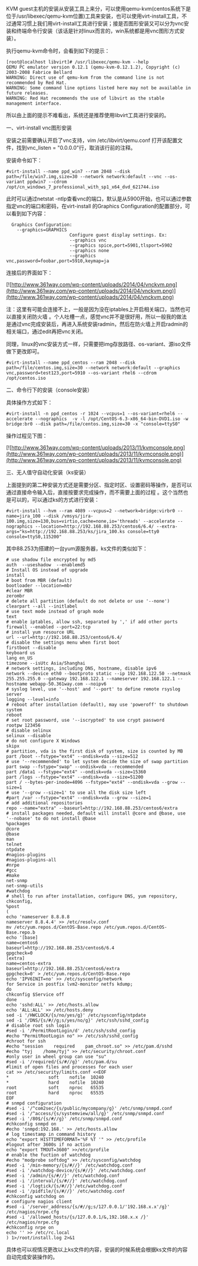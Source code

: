 
 




 KVM guest主机的安装从安装工具上来分，可以使用qemu-kvm(centos系统下是位于/usr/libexec/qemu-kvm位置)工具来安装，也可以使用virt-install工具，不过通常习惯上我们用virt-install工具进行安装；接是否图形安装又可以分为vnc安装和终端命令行安装（该话是针对linux而言的，win系统都是用vnc图形方式安装）。


 




 执行qemu-kvm命令时，会看到如下的提示：






```
[root@localhost libvirt]# /usr/libexec/qemu-kvm --help
QEMU PC emulator version 0.12.1 (qemu-kvm-0.12.1.2), Copyright (c) 2003-2008 Fabrice Bellard
WARNING: Direct use of qemu-kvm from the command line is not recommended by Red Hat.
WARNING: Some command line options listed here may not be available in future releases.
WARNING: Red Hat recommends the use of libvirt as the stable management interface.
```




 所以由上面的提示不难看出，系统还是推荐使用libvirt工具进行安装的。


 一、virt-install vnc图形安装



 安装之前需要确认开启了vnc支持，vim /etc/libvirt/qemu.conf 打开该配置文件，找到vnc_listen = "0.0.0.0"行，取消该行前的注释。


 安装命令如下：






```
#virt-install --name ppd_win7 --ram 2048 --disk path=/file/win7.img,size=30 --network network:default --vnc --os-variant ppdwin7 --cdrom /opt/cn_windows_7_professional_with_sp1_x64_dvd_621744.iso
```

 此时可以通过netstat -ntlp查看vnc的端口，默认是从5900开始，也可以通过参数指定vnc的端口和密码，在virt-install 的Graphics Configuration的配置部分，可以看到如下内容：






```
  Graphics Configuration:
    --graphics=GRAPHICS
                        Configure guest display settings. Ex:
                        --graphics vnc
                        --graphics spice,port=5901,tlsport=5902
                        --graphics none
                        --graphics vnc,password=foobar,port=5910,keymap=ja
```

 连接后的界面如下：


 [![http://www.361way.com/wp-content/uploads/2014/04/vnckvm.png](http://www.361way.com/wp-content/uploads/2014/04/vnckvm.png)](http://www.361way.com/wp-content/uploads/2014/04/vnckvm.png)





 注：这里有可能会连接不上，一般是因为没在iptables上开启相关端口，当然也可以直接关闭防火墙 。个人吐槽一点，感觉vnc并不是很好用，所以一般我的做法是通过vnc完成安装后，再进入系统安装radmin，然后在防火墙上开启radmin的相关端口，通过edit再把vnc关闭。





 同理，linux的vnc安装方式一样，只需要把img存放路径、os-variant、源iso文件做下更改即可。






```
#virt-install --name ppd_centos --ram 2048 --disk path=/file/centos.img,size=30 --network network:default --graphics vnc,password=test123,port=5910 --os-variant rhel6 --cdrom /opt/centos.iso
```




 二、命令行下的安装（console安装）



 具体操作方式如下：









```
#virt-install -n ppd_centos -r 1024 --vcpus=1 --os-variant=rhel6 --accelerate --nographics  -v -l /opt/CentOS-6.3-x86_64-bin-DVD1.iso -w bridge:br0 --disk path=/file/centos.img,size=30 -x "console=ttyS0"
```

操作过程见下图：





 [![http://www.361way.com/wp-content/uploads/2013/11/kvmconsole.png](http://www.361way.com/wp-content/uploads/2013/11/kvmconsole.png)](http://www.361way.com/wp-content/uploads/2013/11/kvmconsole.png)





 三、无人值守自动化安装（ks安装）



 上面提到的第二种安装方式还是需要分区、指定时区、设置密码等操作，是否可以通过直接命令输入后，直接按要求完成操作，而不需要上面的过程 。这个当然也是可以的，可以通过ks的方式进行安装：






```
#virt-install --hvm --ram 4089 --vcpus=2 --network=bridge:virbr0 --name=jira_100 --disk /vmsys/jira-100.img,size=130,bus=virtio,cache=none,io='threads' --accelerate --nographics --location=http://192.168.88.253/centos6/6.4/ --extra-args="ks=http://192.168.88.253/ks/jira_100.ks console=tty0 console=ttyS0,115200"
```

 其中88.253为搭建的一台yum源服务器，ks文件的类似如下：






```
# use shadow file encrypted by md5
auth  --useshadow  --enablemd5
# Install OS instead of upgrade
install
# boot from MBR (default)
bootloader --location=mbr
#clear MBR
zerombr
# delete all partition (default do not delete or use '--none')
clearpart --all --initlabel
# use text mode instead of graph mode
text
# enable iptables, allow ssh, separated by ',' if add other ports
firewall --enabled --port=22:tcp
# install yum resource URL
url --url=http://192.168.88.253/centos6/6.4/
# disable the settings menu when first boot
firstboot --disable
keyboard us
lang en_US
timezone --isUtc Asia/Shanghai
# network settings, including DNS, hostname, disable ipv6
network --device eth0 --bootproto static --ip 192.168.122.50 --netmask 255.255.255.0 --gateway 192.168.122.1 --nameserver 192.168.122.1 --hostname webapp-50.361way.com --noipv6
# syslog level, use '--host' and '--port' to define remote rsyslog server
logging --level=info
# reboot after installation (default), may use 'poweroff' to shutdown system
reboot
# set root password, use '--iscrypted' to use crypt password
rootpw 123456
# disable selinux
selinux --disable
# do not configure X Windows
skipx
# partition, vda is the first disk of system, size is counted by MB
part /boot --fstype="ext4" --ondisk=vda --size=512
# use '--recommended' to let system decide the size of swap partition
part swap --fstype="swap" --ondisk=vda --recommended
part /data1 --fstype="ext4" --ondisk=vda --size=15360
part /logs --fstype="ext4" --ondisk=vda --size=51200
part / --bytes-per-inode=4096 --fstype="ext4" --ondisk=vda --grow --size=1
# use '--grow --size=1' to use all the disk size left
#part /var --fstype="ext4" --ondisk=vda --grow --size=1
# add additional repositories
repo --name="extra" --baseurl=http://192.168.88.253/centos6/extra
# install packages needed, default will install @core and @base, use '--nobase' to do not install @base
%packages
@core
@base
man
telnet
ntpdate
#nagios-plugins
#nagios-plugins-all
#nrpe
#gcc
#make
net-snmp
net-snmp-utils
#watchdog
# shell to run after installation, configure DNS, yum repository, chkconfig,
%post
(
echo 'nameserver 8.8.8.8
nameserver 8.8.4.4' >> /etc/resolv.conf
mv /etc/yum.repos.d/CentOS-Base.repo /etc/yum.repos.d/CentOS-Base.repo.b
echo '[base]
name=centos6
baseurl=http://192.168.88.253/centos6/6.4
gpgcheck=0
[extra]
name=centos-extra
baseurl=http://192.168.88.253/centos6/extra
gpgcheck=0' > /etc/yum.repos.d/CentOS-Base.repo
echo 'IPV6INIT=no' >> /etc/sysconfig/network
for Service in postfix lvm2-monitor netfs kdump;
do
chkconfig $Service off
done
echo 'sshd:ALL' >> /etc/hosts.allow
echo 'ALL:ALL' >> /etc/hosts.deny
sed -i '/HWCLOCK/{s/no/yes/g}' /etc/sysconfig/ntpdate
sed -i '/DNS/{s/#//g;s/yes/no/g}' /etc/ssh/sshd_config
# disable root ssh login
#sed -i '/PermitRootLogin/d' /etc/ssh/sshd_config
#echo "PermitRootLogin no" >> /etc/ssh/sshd_config
#chroot for ssh
#echo "session    required    pam_chroot.so" >> /etc/pam.d/sshd
#echo "tyj    /home/tyj" >> /etc/security/chroot.conf
#only user in wheel group can use "su"
#sed -i '/required/{s/#//g}' /etc/pam.d/su
#limit of open files and processes for each user
cat >> /etc/security/limits.conf <<EOF
*               soft    nofile  10240
*               hard    nofile  10240
root            soft    nproc   65535
root            hard    nproc   65535
EOF
# snmpd configuration
#sed -i '/^com2sec/{s/public/mycompany/g}' /etc/snmp/snmpd.conf
#sed -i '/^access/{s/systemview/all/g}' /etc/snmp/snmpd.conf
#sed -i '/80$/{s/#//g}' /etc/snmp/snmpd.conf
#chkconfig snmpd on
#echo 'snmpd:192.168.' >> /etc/hosts.allow
# log timestamp in command history
echo "export HISTTIMEFORMAT='%F %T '" >> /etc/profile
#logout after 3600s if no action
echo "export TMOUT=3600" >>/etc/profile
# enable the fuction of watchdog
#echo "modprobe softdog" >> /etc/sysconfig/watchdog
#sed -i '/min-memory/{s/#//}' /etc/watchdog.conf
#sed -i '/watchdog-device/{s/#//}' /etc/watchdog.conf
#sed -i '/admin/{s/#//}' /etc/watchdog.conf
#sed -i '/interval/{s/#//}' /etc/watchdog.conf
#sed -i '/logtick/{s/#//}'/etc/watchdog.conf
#sed -i '/pidfile/{s/#//}' /etc/watchdog.conf
#chkconfig watchdog on
# configure nagios client
#sed -i '/server_address/{s/#//g;s/127.0.0.1/'192.168.x.x'/g}' /etc/nagios/nrpe.cfg
#sed -i '/allowed_hosts/{s/127.0.0.1/&,192.168.x.x /}' /etc/nagios/nrpe.cfg
#chkconfig nrpe on
echo '' >> /etc/rc.local
) 1>/root/install.log 2>&1
```

 具体也可以视情况更改以上ks文件的内容，安装的时候系统会根据ks文件的内容自动完成安装操作的。























